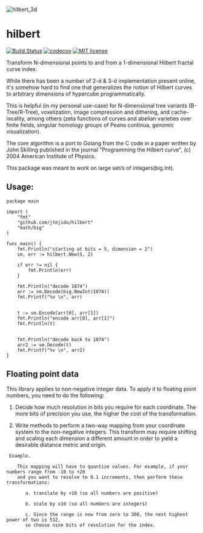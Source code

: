 ![hilbert_3d](https://c1.staticflickr.com/3/2666/4245088030_b00b1351de.jpg)

# hilbert

[![Build Status](https://travis-ci.org/jtejido/hilbert.svg?branch=master)](https://travis-ci.org/jtejido/hilbert) 
[![codecov](https://codecov.io/gh/jtejido/hilbert/branch/master/graph/badge.svg)](https://codecov.io/gh/jtejido/hilbert)
[![MIT license](http://img.shields.io/badge/license-MIT-blue.svg)](http://opensource.org/licenses/MIT) 


Transform N-dimensional points to and from a 1-dimensional Hilbert fractal curve index.

While there has been a number of 2-d & 3-d implementation present online, it's somehow hard to find one that generalizes the notion of Hilbert curves to arbitrary dimensions of hypercube programmatically.

This is helpful (in my personal use-case) for N-dimensional tree variants (B-Tree/R-Tree), voxelization, image compression and dithering, and cache-locality, among others (zeta functions of curves
and abelian varieties over finite fields, singular homology groups of Peano continua, genomic visualization).

The core algorithm is a port to Golang from the C code in a paper written by John Skilling published in the journal "Programming the Hilbert curve", (c) 2004 American Institute of Physics.

This package was meant to work on large set/s of integers(big.Int).

## Usage:
 
```golang
package main

import (
	"fmt"
	"github.com/jtejido/hilbert"
	"math/big"
)

func main() {
	fmt.Println("starting at bits = 5, dimension = 2")
	sm, err := hilbert.New(5, 2)

	if err != nil {
		fmt.Println(err)
	}

	fmt.Println("decode 1074")
	arr := sm.Decode(big.NewInt(1074))
	fmt.Printf("%v \n", arr)
	

	t := sm.Encode(arr[0], arr[1])
	fmt.Println("encode arr[0], arr[1]")
	fmt.Println(t)
	

	fmt.Println("decode back to 1074")
	arr2 := sm.Decode(t)
	fmt.Printf("%v \n", arr2)
}
```

## Floating point data

 This library applies to non-negative integer data. To apply it to floating point numbers, you need to do the following:

 1. Decide how much resolution in bits you require for each coordinate. 
    The more bits of precision you use, the higher the cost of the transformation.

 2. Write methods to perform a two-way mapping from your coordinate system to the non-negative integers.
    This transform may require shifting and scaling each dimension a different amount in order to yield a desirable distance metric and origin. 

```
 Example.

    This mapping will have to quantize values. For example, if your numbers range from -10 to +20 
    and you want to resolve to 0.1 increments, then perform these transformations:

       a. translate by +10 (so all numbers are positive)

       b. scale by x10 (so all numbers are integers)

       c. Since the range is now from zero to 300, the next highest power of two is 512, 
       so choose nine bits of resolution for the index.
```
